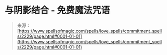<!--yml

category: 未分类

date: 2024年06月12日 18:35:48

-->

# 与阴影结合 - 免费魔法咒语

> 来源：[https://www.spellsofmagic.com/spells/love_spells/commitment_spells/2229/page.html#0001-01-01](https://www.spellsofmagic.com/spells/love_spells/commitment_spells/2229/page.html#0001-01-01)
